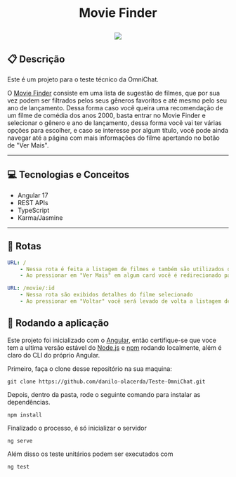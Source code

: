 # <p align = "center"> Movie Finder </p>

<p align="center">
   <img src="https://static.vecteezy.com/system/resources/previews/010/286/336/original/realistic-open-movie-clapper-open-isolated-on-transparent-background-shown-slate-board-png.png"/>
</p>

##  :clipboard: Descrição

Este é um projeto para o teste técnico da OmniChat.

O [Movie Finder](teste-omni-chat.vercel.app) consiste em uma lista de sugestão de filmes, que por sua vez podem ser filtrados pelos seus gêneros favoritos e até mesmo pelo seu ano de lançamento. Dessa forma caso você queira uma recomendação de um filme de comédia dos anos 2000, basta entrar no Movie Finder e selecionar o gênero e ano de lançamento, dessa forma você vai ter várias opções para escolher, e caso se interesse por algum título, você pode ainda navegar até a página com mais informações do filme apertando no botão de "Ver Mais".

***

## :computer:	 Tecnologias e Conceitos

- Angular 17
- REST APIs
- TypeScript
- Karma/Jasmine

***

## :rocket: Rotas

```yml
URL: /
    - Nessa rota é feita a listagem de filmes e também são utilizados os filtros desejados
    - Ao pressionar em "Ver Mais" em algum card você é redirecionado para a página desse filme
```
    
```yml 
URL: /movie/:id
    - Nessa rota são exibidos detalhes do filme selecionado
    - Ao pressionar em "Voltar" você será levado de volta a listagem de filmes
```

## 🏁 Rodando a aplicação

Este projeto foi inicializado com o [Angular](https://angular.io/guide/setup-local), então certifique-se que voce tem a ultima versão estável do [Node.js](https://nodejs.org/en/download/) e [npm](https://www.npmjs.com/) rodando localmente, além é claro do CLI do próprio Angular.

Primeiro, faça o clone desse repositório na sua maquina:

```
git clone https://github.com/danilo-olacerda/Teste-OmniChat.git
```

Depois, dentro da pasta, rode o seguinte comando para instalar as dependências.

```
npm install
```

Finalizado o processo, é só inicializar o servidor
```
ng serve
```

Além disso os teste unitários podem ser executados com

```
ng test
```
